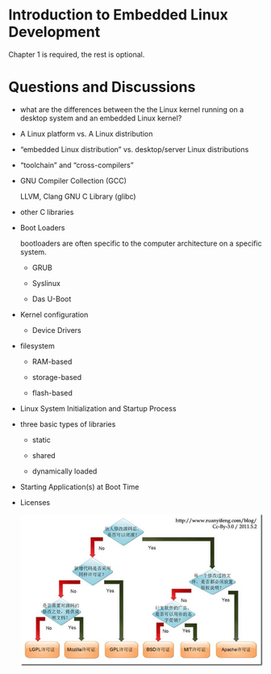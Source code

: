 # Introduction to Embedded Linux Development

Chapter 1 is required, the rest is optional.

# Questions and Discussions

* what are the differences between the the Linux kernel running on a desktop system and an embedded Linux kernel?

* A Linux platform vs. A Linux distribution

* “embedded Linux distribution” vs. desktop/server Linux distributions

* “toolchain” and “cross-compilers”

* GNU Compiler Collection (GCC)

	LLVM, Clang
	GNU C Library (glibc)
	
* other C libraries

* Boot Loaders

	bootloaders are often specific to the computer architecture on a specific system.
	
	- GRUB

	- Syslinux

	- Das U-Boot

* Kernel configuration

	- Device Drivers

* filesystem

	- RAM-based

	- storage-based

	- flash-based

* Linux System Initialization and Startup Process

* three basic types of libraries

	- static

	- shared

	- dynamically loaded

* Starting Application(s) at Boot Time

* Licenses

	![Figure](license.jpg)
